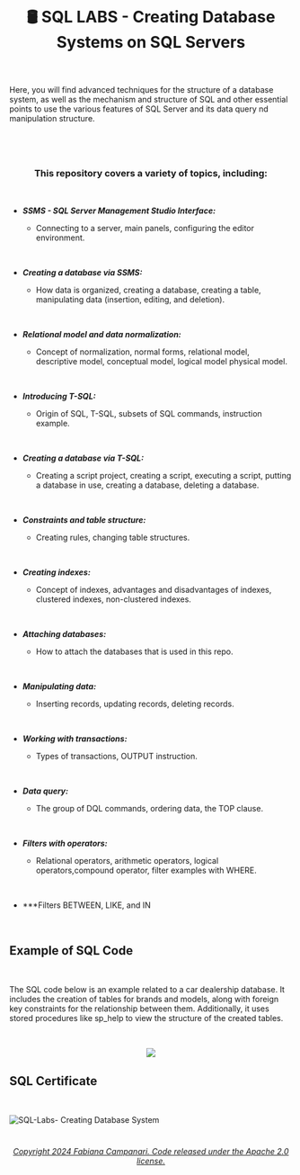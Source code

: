 <br>

# <p align="center"> 🛢️ SQL LABS - Creating Database Systems  on SQL Servers

<br>

Here, you will find advanced techniques for the structure of a database system, as well as the mechanism and structure of SQL  and other essential points to use the various features of SQL Server and its data query nd manipulation structure.

#
<br>

### <p align="center"> **This repository covers a variety of topics, including:**

<br>

- ***SSMS - SQL Server Management Studio Interface:***

    - Connecting to a server, main panels, configuring the editor environment.

<br>

- ***Creating a database via SSMS:***

    - How data is organized, creating a database, creating a table, manipulating data (insertion, editing, and deletion).
 
<br>

- ***Relational model and data normalization:***

    - Concept of normalization, normal forms, relational model, descriptive model, conceptual model, logical model physical model.
 
<br>

- ***Introducing T-SQL:***

    - Origin of SQL, T-SQL, subsets of SQL commands, instruction example.

<br>

  - ***Creating a database via T-SQL:***

     - Creating a script project, creating a script, executing a script, putting a database in use, creating a database, deleting a database.

<br>

- ***Constraints and table structure:***

  - Creating rules, changing table structures.

<br>

- ***Creating indexes:***

  - Concept of indexes, advantages and disadvantages of indexes, clustered indexes, non-clustered indexes.

<br>

- ***Attaching databases:***

  - How to attach the databases that is used in this repo.

<br>

- ***Manipulating data:***

  - Inserting records, updating records, deleting records.
 
<br>

- ***Working with transactions:***

  - Types of transactions, OUTPUT instruction.
 
<br>

 - ***Data query:***

   - The group of DQL commands, ordering data, the TOP clause.

  <br>   

  - ***Filters with operators:***

    - Relational operators, arithmetic operators, logical operators,compound operator, filter examples with WHERE.
   
<br>   
   
- ***Filters BETWEEN, LIKE, and IN


<br>

## Example of SQL Code

<br>

The SQL code below is an example related to a car dealership database. It includes the creation of tables for brands and models, along with foreign key constraints for the relationship between them. Additionally, it uses stored procedures like sp_help to view the structure of the created tables.

<br>


<p align="center">
<img src="https://github.com/FabianaCampanari/SQL_LABS/assets/113218619/069f2147-992e-4183-b997-c23d41530dda"/>

## SQL Certificate

<br>

![SQL-Labs- Creating Database System](https://github.com/FabianaCampanari/SQL_LABS/assets/113218619/6cc6c6ec-c3a0-45dc-baf8-1ea0f1ca58be)



#

###### <p align="center"> [Copyright 2024 Fabiana Campanari. Code released under the Apache 2.0 license.](https://github.com/FabianaCampanari/SQL_LABS/blob/5a8f935d961852f4801c868033cbdeb53e003b80/LICENSE)
